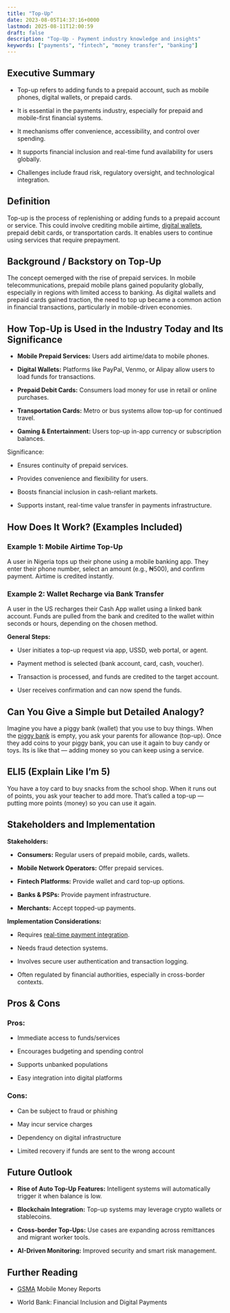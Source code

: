 ```yaml
---
title: "Top-Up"
date: 2023-08-05T14:37:16+0000
lastmod: 2025-08-11T12:00:59
draft: false
description: "Top-Up - Payment industry knowledge and insights"
keywords: ["payments", "fintech", "money transfer", "banking"]
---
```


## Executive Summary

- Top-up refers to adding funds to a prepaid account, such as mobile phones, digital wallets, or prepaid cards.

- It is essential in the payments industry, especially for prepaid and mobile-first financial systems.

- It mechanisms offer convenience, accessibility, and control over spending.

- It supports financial inclusion and real-time fund availability for users globally.

- Challenges include fraud risk, regulatory oversight, and technological integration.

## Definition 

Top-up is the process of replenishing or adding funds to a prepaid account or service. This could involve crediting mobile airtime, [digital wallets](https://faisalkhanllc.xyz/resources/payments-wiki/d/digital-wallet/), prepaid debit cards, or transportation cards. It enables users to continue using services that require prepayment.

## Background / Backstory on Top-Up

The concept oemerged with the rise of prepaid services. In mobile telecommunications, prepaid mobile plans gained popularity globally, especially in regions with limited access to banking. As digital wallets and prepaid cards gained traction, the need to top up became a common action in financial transactions, particularly in mobile-driven economies.

## How Top-Up is Used in the Industry Today and Its Significance

- **Mobile Prepaid Services:** Users add airtime/data to mobile phones.

- **Digital Wallets:** Platforms like PayPal, Venmo, or Alipay allow users to load funds for transactions.

- **Prepaid Debit Cards:** Consumers load money for use in retail or online purchases.

- **Transportation Cards:** Metro or bus systems allow top-up for continued travel.

- **Gaming & Entertainment:** Users top-up in-app currency or subscription balances.

Significance:

- Ensures continuity of prepaid services.

- Provides convenience and flexibility for users.

- Boosts financial inclusion in cash-reliant markets.

- Supports instant, real-time value transfer in payments infrastructure.

## How Does It Work? (Examples Included)

### Example 1: Mobile Airtime Top-Up

A user in Nigeria tops up their phone using a mobile banking app. They enter their phone number, select an amount (e.g., ₦500), and confirm payment. Airtime is credited instantly.

### Example 2: Wallet Recharge via Bank Transfer

A user in the US recharges their Cash App wallet using a linked bank account. Funds are pulled from the bank and credited to the wallet within seconds or hours, depending on the chosen method.

**General Steps:**

- User initiates a top-up request via app, USSD, web portal, or agent.

- Payment method is selected (bank account, card, cash, voucher).

- Transaction is processed, and funds are credited to the target account.

- User receives confirmation and can now spend the funds.

## Can You Give a Simple but Detailed Analogy?

Imagine you have a piggy bank (wallet) that you use to buy things. When the [piggy bank](https://faisalkhanllc.xyz/resources/payments-wiki/p/piggy-bank/) is empty, you ask your parents for allowance (top-up). Once they add coins to your piggy bank, you can use it again to buy candy or toys. Its is like that — adding money so you can keep using a service.

## ELI5 (Explain Like I’m 5)

You have a toy card to buy snacks from the school shop. When it runs out of points, you ask your teacher to add more. That’s called a top-up — putting more points (money) so you can use it again.

## Stakeholders and Implementation

**Stakeholders:**

- **Consumers:** Regular users of prepaid mobile, cards, wallets.

- **Mobile Network Operators:** Offer prepaid services.

- **Fintech Platforms:** Provide wallet and card top-up options.

- **Banks & PSPs:** Provide payment infrastructure.

- **Merchants:** Accept topped-up payments.

**Implementation Considerations:**

- Requires [real-time payment integration](https://faisalkhanllc.xyz/resources/payments-wiki/r/real-time-payment-systems/).

- Needs fraud detection systems.

- Involves secure user authentication and transaction logging.

- Often regulated by financial authorities, especially in cross-border contexts.

## Pros & Cons 

### Pros:

- Immediate access to funds/services

- Encourages budgeting and spending control

- Supports unbanked populations

- Easy integration into digital platforms

### Cons:

- Can be subject to fraud or phishing

- May incur service charges

- Dependency on digital infrastructure

- Limited recovery if funds are sent to the wrong account

## Future Outlook

- **Rise of Auto Top-Up Features:** Intelligent systems will automatically trigger it when balance is low.

- **Blockchain Integration:** Top-up systems may leverage crypto wallets or stablecoins.

- **Cross-border Top-Ups:** Use cases are expanding across remittances and migrant worker tools.

- **AI-Driven Monitoring:** Improved security and smart risk management.

## Further Reading

- [GSMA](https://www.gsma.com/mobilemoney/) Mobile Money Reports 

- World Bank: Financial Inclusion and Digital Payments

##